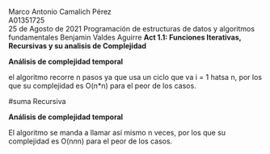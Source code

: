 
  Marco Antonio Camalich Pérez<br />
  A01351725<br />
  25 de Agosto de 2021
  Programación de estructuras de datos y algoritmos fundamentales
  Benjamin Valdes Aguirre
  **Act 1.1: Funciones Iterativas, Recursivas y su analisis de Complejidad**
   
**Análisis de complejidad temporal**

el algoritmo recorre n pasos ya que usa un ciclo que va i = 1 hatsa n, por los que su complejidad es O(n*n) para el peor de los casos.

#suma Recursiva

**Análisis de complejidad temporal**

El algoritmo se manda a llamar así mismo n veces, por los que su complejidad es O(n*n*n) para el peor de los casos.
